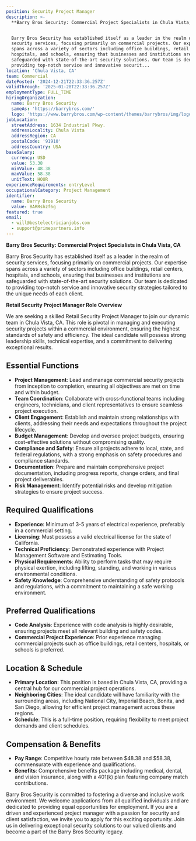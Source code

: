 ```yaml
---
position: Security Project Manager
description: >-
  **Barry Bros Security: Commercial Project Specialists in Chula Vista, CA**


  Barry Bros Security has established itself as a leader in the realm of
  security services, focusing primarily on commercial projects. Our expertise
  spans across a variety of sectors including office buildings, retail centers,
  hospitals, and schools, ensuring that businesses and institutions are
  safeguarded with state-of-the-art security solutions. Our team is dedicated to
  providing top-notch service and innovative securit...
location: 'Chula Vista, CA'
team: Commercial
datePosted: '2024-12-21T22:33:36.257Z'
validThrough: '2025-01-28T22:33:36.257Z'
employmentType: FULL_TIME
hiringOrganization:
  name: Barry Bros Security
  sameAs: 'https://barrybros.com/'
  logo: 'https://www.barrybros.com/wp-content/themes/barrybros/img/logo.svg'
jobLocation:
  streetAddress: 1634 Industrial Pkwy.
  addressLocality: Chula Vista
  addressRegion: CA
  postalCode: '91910'
  addressCountry: USA
baseSalary:
  currency: USD
  value: 53.38
  minValue: 48.38
  maxValue: 58.38
  unitText: HOUR
experienceRequirements: entryLevel
occupationalCategory: Project Management
identifier:
  name: Barry Bros Security
  value: BARRshzf6g
featured: true
email:
  - will@bestelectricianjobs.com
  - support@primepartners.info
---
```




**Barry Bros Security: Commercial Project Specialists in Chula Vista, CA**

Barry Bros Security has established itself as a leader in the realm of security services, focusing primarily on commercial projects. Our expertise spans across a variety of sectors including office buildings, retail centers, hospitals, and schools, ensuring that businesses and institutions are safeguarded with state-of-the-art security solutions. Our team is dedicated to providing top-notch service and innovative security strategies tailored to the unique needs of each client.

**Retail Security Project Manager Role Overview**

We are seeking a skilled Retail Security Project Manager to join our dynamic team in Chula Vista, CA. This role is pivotal in managing and executing security projects within a commercial environment, ensuring the highest standards of safety and efficiency. The ideal candidate will possess strong leadership skills, technical expertise, and a commitment to delivering exceptional results.

## Essential Functions

- **Project Management**: Lead and manage commercial security projects from inception to completion, ensuring all objectives are met on time and within budget.
- **Team Coordination**: Collaborate with cross-functional teams including engineers, technicians, and client representatives to ensure seamless project execution.
- **Client Engagement**: Establish and maintain strong relationships with clients, addressing their needs and expectations throughout the project lifecycle.
- **Budget Management**: Develop and oversee project budgets, ensuring cost-effective solutions without compromising quality.
- **Compliance and Safety**: Ensure all projects adhere to local, state, and federal regulations, with a strong emphasis on safety procedures and compliance standards.
- **Documentation**: Prepare and maintain comprehensive project documentation, including progress reports, change orders, and final project deliverables.
- **Risk Management**: Identify potential risks and develop mitigation strategies to ensure project success.

## Required Qualifications

- **Experience**: Minimum of 3-5 years of electrical experience, preferably in a commercial setting.
- **Licensing**: Must possess a valid electrical license for the state of California.
- **Technical Proficiency**: Demonstrated experience with Project Management Software and Estimating Tools.
- **Physical Requirements**: Ability to perform tasks that may require physical exertion, including lifting, standing, and working in various environmental conditions.
- **Safety Knowledge**: Comprehensive understanding of safety protocols and regulations, with a commitment to maintaining a safe working environment.

## Preferred Qualifications

- **Code Analysis**: Experience with code analysis is highly desirable, ensuring projects meet all relevant building and safety codes.
- **Commercial Project Experience**: Prior experience managing commercial projects such as office buildings, retail centers, hospitals, or schools is preferred.

## Location & Schedule

- **Primary Location**: This position is based in Chula Vista, CA, providing a central hub for our commercial project operations.
- **Neighboring Cities**: The ideal candidate will have familiarity with the surrounding areas, including National City, Imperial Beach, Bonita, and San Diego, allowing for efficient project management across these regions.
- **Schedule**: This is a full-time position, requiring flexibility to meet project demands and client schedules.

## Compensation & Benefits

- **Pay Range**: Competitive hourly rate between $48.38 and $58.38, commensurate with experience and qualifications.
- **Benefits**: Comprehensive benefits package including medical, dental, and vision insurance, along with a 401(k) plan featuring company match contributions.

Barry Bros Security is committed to fostering a diverse and inclusive work environment. We welcome applications from all qualified individuals and are dedicated to providing equal opportunities for employment. If you are a driven and experienced project manager with a passion for security and client satisfaction, we invite you to apply for this exciting opportunity. Join us in delivering exceptional security solutions to our valued clients and become a part of the Barry Bros Security legacy.